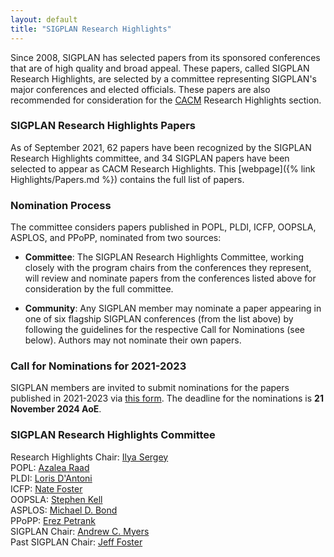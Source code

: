 ```yaml
---
layout: default
title: "SIGPLAN Research Highlights"
---
```


Since 2008, SIGPLAN has selected papers from its sponsored conferences
that are of high quality and broad appeal.  These papers, called
SIGPLAN Research Highlights, are selected by a committee representing
SIGPLAN's major conferences and elected officials.  These papers are
also recommended for consideration for the
[CACM](http://cacm.acm.org/) Research Highlights section.

### SIGPLAN Research Highlights Papers

As of September 2021, 62 papers have been recognized by the SIGPLAN
Research Highlights committee, and 34 SIGPLAN papers have been
selected to appear as CACM Research Highlights. This [webpage]({% link
Highlights/Papers.md %}) contains the full list of papers.


### Nomination Process

The committee considers papers published in POPL, PLDI, ICFP, OOPSLA,
ASPLOS, and PPoPP, nominated from two sources:

- **Committee**: The SIGPLAN Research Highlights Committee, working
  closely with the program chairs from the conferences they represent,
  will review and nominate papers from the conferences listed above
  for consideration by the full committee.

- **Community**: Any SIGPLAN member may nominate a paper appearing in
  one of six flagship SIGPLAN conferences (from the list above) by
  following the guidelines for the respective Call for Nominations
  (see below). Authors may not nominate their own papers.
  
### Call for Nominations for 2021-2023 

SIGPLAN members are invited to submit nominations for the papers
published in 2021-2023 via [this
form](https://forms.gle/y8MM2htdCk1QEGez6). The deadline for the
nominations is **21 November 2024 AoE**.

<!-- Nominations can be made at this [website](http://cacm.sigplan.org). -->

### SIGPLAN Research Highlights Committee

Research Highlights Chair: [Ilya Sergey](https://ilyasergey.net/)  
POPL: [Azalea Raad](https://www.soundandcomplete.org/)  
PLDI: [Loris D'Antoni](https://cseweb.ucsd.edu/~ldantoni/)  
ICFP: [Nate Foster](https://www.cs.cornell.edu/~jnfoster/)  
OOPSLA: [Stephen Kell](https://www.kcl.ac.uk/people/stephen-kell)  
ASPLOS: [Michael D. Bond](https://mdbond.github.io/)  
PPoPP: [Erez Petrank](http://www.cs.technion.ac.il/~erez/)  
SIGPLAN Chair: [Andrew C. Myers](https://www.cs.cornell.edu/andru/)  
Past SIGPLAN Chair: [Jeff Foster](https://www.eecs.tufts.edu/~jfoster/)  

<!-- Past Chair, [Emery Berger](http://www.emeryberger.org/), [emery@cs.umass.edu](mailto:emery@cs.umass.edu)   -->


<!-- Further information about the review process that the committee uses -->
<!-- is included in the original -->
<!-- [proposal]({% link sites/default/files/CACM-nominating-committee-proposal.pdf %}). -->

